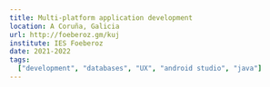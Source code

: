 ```yaml
---
title: Multi-platform application development
location: A Coruña, Galicia
url: http://foeberoz.gm/kuj
institute: IES Foeberoz
date: 2021-2022
tags:
  ["development", "databases", "UX", "android studio", "java"]
---
```

